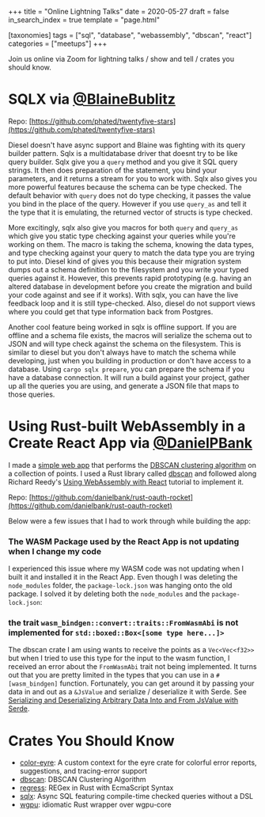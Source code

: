 +++
title = "Online Lightning Talks"
date = 2020-05-27
draft = false
in_search_index = true
template = "page.html"

[taxonomies] 
tags = ["sql", "database", "webassembly", "dbscan", "react"]
categories = ["meetups"] 
+++

Join us online via Zoom for lightning talks / show and tell / crates you should know.

<!-- more -->

# SQLX via [@BlaineBublitz](https://github.com/phated)

Repo: [https://github.com/phated/twentyfive-stars](https://github.com/phated/twentyfive-stars)

Diesel doesn't have async support and Blaine was fighting with its query builder pattern. Sqlx is a multidatabase driver that doesnt try to be like query builder. Sqlx give you a `query` method and you give it SQL query strings. It then does preparation of the statement, you bind your parameters, and it returns a stream for you to work with. Sqlx also gives you more powerful features because the schema can be type checked. The default behavior with `query` does not do type checking, it passes the value you bind in the place of the query. However if you use `query_as` and tell it the type that it is emulating, the returned vector of structs is type checked.

More excitingly, sqlx also give you macros for both `query` and `query_as` which give you static type checking against your queries while you're working on them. The macro is taking the schema, knowing the data types, and type checking against your query to match the data type you are trying to put into. Diesel kind of gives you this because their migration system dumps out a schema definition to the filesystem and you write your typed queries against it. However, this prevents rapid prototyping (e.g. having an altered database in development before you create the migration and build your code against and see if it works). With sqlx, you can have the live feedback loop and it is still type-checked. Also, diesel do not support views where you could get that type information back from Postgres.

Another cool feature being worked in sqlx is offline support. If you are offline and a schema file exists, the macros will serialize the schema out to JSON and will type check against the schema on the filesystem. This is similar to diesel but you don't always have to match the schema while developing, just when you building in production or don't have access to a database. Using `cargo sqlx prepare`, you can prepare the schema if you have a database connection. It will run a build against your project, gather up all the queries you are using, and generate a JSON file that maps to those queries.

# Using Rust-built WebAssembly in a Create React App via [@DanielPBank](https://github.com/danielbank)

I made a [simple web app](https://danielbank.github.io/rust-wasm-react) that performs the [DBSCAN clustering algorithm](https://en.wikipedia.org/wiki/DBSCAN) on a collection of points. I used a Rust library called [dbscan](https://crates.io/crates/dbscan) and followed along Richard Reedy's [Using WebAssembly with React](https://www.telerik.com/blogs/using-webassembly-with-react) tutorial to implement it.

Repo: [https://github.com/danielbank/rust-oauth-rocket](https://github.com/danielbank/rust-oauth-rocket)

Below were a few issues that I had to work through while building the app:

### The WASM Package used by the React App is not updating when I change my code

I experienced this issue where my WASM code was not updating when I built it and installed it in the React App. Even though I was deleting the `node_modules` folder, the `package-lock.json` was hanging onto the old package. I solved it by deleting both the `node_modules` and the `package-lock.json`:

### the trait `wasm_bindgen::convert::traits::FromWasmAbi` is not implemented for `std::boxed::Box<[some type here...]>`

The dbscan crate I am using wants to receive the points as a `Vec<Vec<f32>>` but when I tried to use this type for the input to the wasm function, I received an error about the `FromWasmAbi` trait not being implemented. It turns out that you are pretty limited in the types that you can use in a `#[wasm_bindgen]` function. Fortunately, you can get around it by passing your data in and out as a `&JsValue` and serialize / deserialize it with Serde. See [Serializing and Deserializing Arbitrary Data Into and From JsValue with Serde](https://rustwasm.github.io/wasm-bindgen/reference/arbitrary-data-with-serde.html).

# Crates You Should Know

-   [color-eyre](https://crates.io/crates/color-eyre): A custom context for the eyre crate for colorful error reports, suggestions, and tracing-error support
-   [dbscan](https://crates.io/crates/dbscan): DBSCAN Clustering Algorithm
-   [regress](https://crates.io/crates/regress): REGex in Rust with EcmaScript Syntax
-   [sqlx](https://crates.io/crates/sqlx): Async SQL featuring compile-time checked queries without a DSL
-   [wgpu](https://crates.io/crates/wgpu): idiomatic Rust wrapper over wgpu-core
